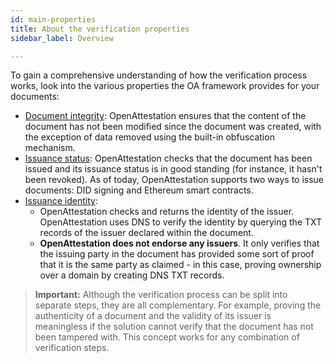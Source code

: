 ```yaml
---
id: main-properties
title: About the verification properties
sidebar_label: Overview

---
```


To gain a comprehensive understanding of how the verification process works, look into the various properties the OA framework provides for your documents:

- [Document integrity](/docs/verify-section/document-integrity): OpenAttestation ensures that the content of the document has not been modified since the document was created, with the exception of data removed using the built-in obfuscation mechanism.
- [Issuance status](/docs/verify-section/issuance-status): OpenAttestation checks that the document has been issued and its issuance status is in good standing (for instance, it hasn't been revoked). As of today, OpenAttestation supports two ways to issue documents: DID signing and Ethereum smart contracts.
- [Issuance identity](/docs/verify-section/issuance-identity): 
    * OpenAttestation checks and returns the identity of the issuer. OpenAttestation uses DNS to verify the identity by querying the TXT records of the issuer declared within the document. 
    * **OpenAttestation does not endorse any issuers**. It only verifies that the issuing party in the document has provided some sort of proof that it is the same party as claimed - in this case, proving ownership over a domain by creating DNS TXT records.

>**Important:** Although the verification process can be split into separate steps, they are all complementary. For example, proving the authenticity of a document and the validity of its issuer is meaningless if the solution cannot verify that the document has not been tampered with. This concept works for any combination of verification steps.
